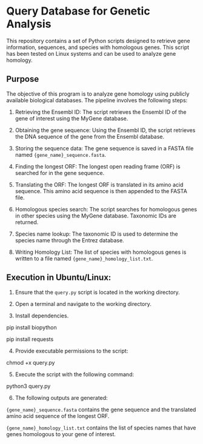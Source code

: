 Query Database for Genetic Analysis
=============================================
This repository contains a set of Python scripts designed to retrieve gene information, sequences, and species with homologous genes. This script has been tested on Linux systems and can be used to analyze gene homology.

Purpose
------------------------------------
The objective of this program is to analyze gene homology using publicly available biological databases. The pipeline involves the following steps:

1. Retrieving the Ensembl ID: The script retrieves the Ensembl ID of the gene of interest using the MyGene database.

2. Obtaining the gene sequence: Using the Ensembl ID, the script retrieves the DNA sequence of the gene from the Ensembl database.

3. Storing the sequence data: The gene sequence is saved in a FASTA file named `{gene_name}_sequence.fasta`.

4. Finding the longest ORF: The longest open reading frame (ORF) is searched for in the gene sequence.

5. Translating the ORF: The longest ORF is translated in its amino acid sequence. This amino acid sequence is then appended to the FASTA file.

6. Homologous species search: The script searches for homologous genes in other species using the MyGene database. Taxonomic IDs are returned.

7. Species name lookup: The taxonomic ID is used to determine the species name through the Entrez database.

8. Writing Homology List: The list of species with homologous genes is written to a file named `{gene_name}_homology_list.txt`.

Execution in Ubuntu/Linux:
------------------------------------
1. Ensure that the `query.py` script is located in the working directory.

2. Open a terminal and navigate to the working directory.

3. Install dependencies.

pip install biopython

pip install requests

4. Provide executable permissions to the script:

chmod +x query.py

5. Execute the script with the following command:  
 
python3 query.py
 
6. The following outputs are generated:  
 
`{gene_name}_sequence.fasta` contains the gene sequence and the translated amino acid sequence of the longest ORF.

`{gene_name}_homology_list.txt` contains the list of species names that have genes homologous to your gene of interest.
